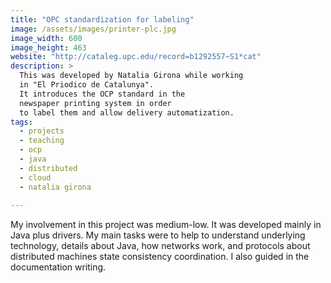 ```yaml
---
title: "OPC standardization for labeling"
image: /assets/images/printer-plc.jpg
image_width: 600
image_height: 463
website: "http://cataleg.upc.edu/record=b1292557~S1*cat"
description: >
  This was developed by Natalia Girona while working
  in "El Priodico de Catalunya".
  It introduces the OCP standard in the
  newspaper printing system in order 
  to label them and allow delivery automatization.
tags:
  - projects
  - teaching
  - ocp
  - java
  - distributed
  - cloud
  - natalia girona
  
---
```


My involvement in this project was medium-low.
It was developed mainly in Java plus drivers.
My main tasks were to help to understand underlying technology,
details about Java, how networks work, and protocols about 
distributed machines state consistency coordination.
I also guided in the documentation writing.
